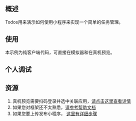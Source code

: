 ## 概述

Todos用来演示如何使用小程序来实现一个简单的任务管理。

## 使用
本示例为纯客户端代码，可直接在模拟器和在真机预览。
## 个人调试
## 资源
1. 真机预览需要扫码登录并选中关联应用，[请点击这里查看详情](https://docs.alipay.com/mini/ide/overview) 
2. 如果您对框架还不太熟悉，[请参考帮助文档](https://docs.alipay.com/mini/framework/overview)
3. 如果您要上传发布小程序， [这里有详细步骤](https://docs.alipay.com/mini/developer/getting-started)
